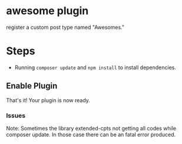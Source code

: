 # awesome plugin
register a custom post type named "Awesomes."


# Steps
- Running `composer update` and `npm install` to install dependencies.

## Enable Plugin
That's it! Your plugin is now ready.

### Issues
Note: Sometimes the library extended-cpts not getting all codes while composer update. In those case there can be an fatal error produced.

